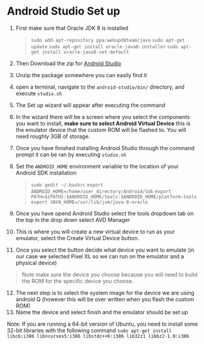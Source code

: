 # Android Studio Set up

1. First make sure that Oracle JDK 8 is installed
    >  `sudo add-apt-repository ppa:webupd8team/java`
    > `sudo apt-get update`
    > `sudo apt-get install oracle-java8-installer`
    > `sudo apt-get install oracle-java8-set-default`

2. Then Download the zip for [Android Studio](https://developer.android.com/studio)
3. Unzip the package somewhere you can easily find it
4. open a terminal, navigate to the `android-studio/bin/` directory, and execute `studio.sh`
5. The Set up wizard will appear after executing the command
6. In the wizard there will be a screen where you select the components you want to install, **make sure to select Android Virtual Device** this is the emulator device that the custom ROM will be flashed to. You will need roughly 3GB of storage.
7. Once you have finished installing Android Studio through the command prompt it can be ran by executing `studio.sh`
8. Set the `ANDROID_HOME` environment variable to the location of your Android SDK installation
    >`sudo gedit ~/.bashrc`
    >`export ANDROID_HOME=/home/user_directory/Android/Sdk`
    >`export PATH=${PATH}:$ANDROID_HOME/tools:$ANDROID_HOME/platform-tools`
    >`export JAVA_HOME=/usr/lib/jvm/java-8-oracle`
9. Once you have opend Android Studio select the tools dropdown tab on the top in the drop down select AVD Manager
10. This is where you will create a new virtual device to run as your emulator, select the Create Virtual Device button.
11. Once you select the button decide what device you want to emulate (in our case we selected Pixel XL so we can run on the emulator and a physical device)
> Note make sure the device you choose because you will need to build the ROM for the specific device you choose.
12. The next step is to select the system image for the device we are using android Q (however this will be over written when you flash the custom ROM)
13. Name the device and select finish and the emulator should be set up



Note: If you are running a 64-bit version of Ubuntu, you need to install some 32-bit libraries with the following command
    `sudo apt-get install libc6:i386 libncurses5:i386 libstdc++6:i386 lib32z1 libbz2-1.0:i386`
